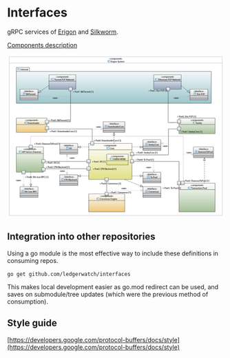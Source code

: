 # Interfaces

gRPC services of [Erigon](https://github.com/ledgerwatch/erigon) and [Silkworm](https://github.com/erigontech/silkworm).

[Components description](./_docs/README.md)

<img src="turbo-geth-architecture.png">


## Integration into other repositories

Using a go module is the most effective way to include these definitions in consuming repos.

``` 
go get github.com/ledgerwatch/interfaces
```

This makes local development easier as go.mod redirect can be used, and saves on submodule/tree updates (which were the previous method of consumption).


## Style guide 

[https://developers.google.com/protocol-buffers/docs/style](https://developers.google.com/protocol-buffers/docs/style)
